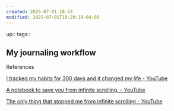```yaml
---
created: 2025-07-01 18:53
modified: 2025-07-01T19:29:18-04:00
---
```

up::
tags::
## My journaling workflow


References


[I tracked my habits for 300 days and it changed my life - YouTube](https://www.youtube.com/watch?v=ZV0EgdBdJ14&list=LL&index=1)

[A notebook to save you from infinite scrolling. - YouTube](https://www.youtube.com/watch?v=OmyfB513E1s&list=PLacX82b_pofztutMWary6SRslMTvYVzsi&index=1)

[The only thing that stopped me from infinite scrolling - YouTube](https://www.youtube.com/watch?v=Sr9yRqOZMYU)